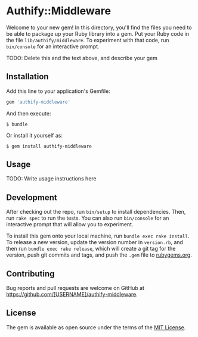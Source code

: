 # Authify::Middleware

Welcome to your new gem! In this directory, you'll find the files you need to be able to package up your Ruby library into a gem. Put your Ruby code in the file `lib/authify/middleware`. To experiment with that code, run `bin/console` for an interactive prompt.

TODO: Delete this and the text above, and describe your gem

## Installation

Add this line to your application's Gemfile:

```ruby
gem 'authify-middleware'
```

And then execute:

    $ bundle

Or install it yourself as:

    $ gem install authify-middleware

## Usage

TODO: Write usage instructions here

## Development

After checking out the repo, run `bin/setup` to install dependencies. Then, run `rake spec` to run the tests. You can also run `bin/console` for an interactive prompt that will allow you to experiment.

To install this gem onto your local machine, run `bundle exec rake install`. To release a new version, update the version number in `version.rb`, and then run `bundle exec rake release`, which will create a git tag for the version, push git commits and tags, and push the `.gem` file to [rubygems.org](https://rubygems.org).

## Contributing

Bug reports and pull requests are welcome on GitHub at https://github.com/[USERNAME]/authify-middleware.


## License

The gem is available as open source under the terms of the [MIT License](http://opensource.org/licenses/MIT).

